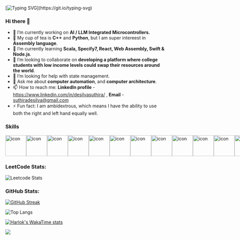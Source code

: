 [![Typing SVG](https://readme-typing-svg.demolab.com?font=Fira+Code&size=40&duration=3000&pause=800&color=F1FF00&width=850&height=70&lines=Hey!+I'm+Suthi+de+Silva+(o%E2%80%BFo);Nice+to+meet+you!!!;Check+out+my+bio%2C++stats%2C+and+repos.)](https://git.io/typing-svg)
### Hi there 👋

- 🔭 I’m currently working on **AI / LLM Integrated Microcontrollers.**
- 🧠 My cup of tea is **C++** and **Python**, but I am super intereest in **Assembly language**.
- 🌱 I’m currently learning  **Scala, Specify7, React, Web Assembly, Swift & Node.js**.
- 🤝 I’m looking to collaborate on **developing a platform where college students with low income levels could swap their resources around the world**.
- 🤔 I’m looking for help with state management.
- 💬 Ask me about **computer automation**, and **computer architecture**. 
- 📫 How to reach me: **LinkedIn profile** - https://www.linkedin.com/in/desilvasuthira/ , **Email** - suthiradesilva@gmail.com  
- ⚡ Fun fact: I am ambidextrous, which means I have the ability to use both the right and left hand equally well.

### Skills
<div style="display: flex; align-items: flex-start;"><img src="https://techstack-generator.vercel.app/js-icon.svg" alt="icon" width="65" height="65" /><img src="https://techstack-generator.vercel.app/cpp-icon.svg" alt="icon" width="65" height="65" /><img src="https://techstack-generator.vercel.app/csharp-icon.svg" alt="icon" width="65" height="65" /><img src="https://techstack-generator.vercel.app/swift-icon.svg" alt="icon" width="65" height="65" /><img src="https://techstack-generator.vercel.app/react-icon.svg" alt="icon" width="65" height="65" /><img src="https://techstack-generator.vercel.app/webpack-icon.svg" alt="icon" width="65" height="65" /><img src="https://techstack-generator.vercel.app/redux-icon.svg" alt="icon" width="65" height="65" /><img src="https://techstack-generator.vercel.app/prettier-icon.svg" alt="icon" width="65" height="65" /><img src="https://techstack-generator.vercel.app/django-icon.svg" alt="icon" width="65" height="65" /><img src="https://techstack-generator.vercel.app/python-icon.svg" alt="icon" width="65" height="65" /><img src="https://techstack-generator.vercel.app/graphql-icon.svg" alt="icon" width="65" height="65" /><img src="https://techstack-generator.vercel.app/github-icon.svg" alt="icon" width="65" height="65" /><img src="https://techstack-generator.vercel.app/aws-icon.svg" alt="icon" width="65" height="65" /><img src="https://techstack-generator.vercel.app/nginx-icon.svg" alt="icon" width="65" height="65" /><img src="https://techstack-generator.vercel.app/raspberrypi-icon.svg" alt="icon" width="65" height="65" /><img src="https://techstack-generator.vercel.app/mysql-icon.svg" alt="icon" width="65" height="65" /><img src="https://techstack-generator.vercel.app/java-icon.svg" alt="icon" width="65" height="65" /></div>

### LeetCode Stats:
![Leetcode Stats](https://leetcard.jacoblin.cool/suthidesilva?ext=activity&theme=dark)

### GitHub Stats:
[![GitHub Streak](https://streak-stats.demolab.com/?user=suthidesilva&theme=dark)](https://git.io/streak-stats)

![Top Langs](https://github-readme-stats.vercel.app/api/top-langs/?username=suthidesilva&layout=donut&theme=dark)

[![Harlok's WakaTime stats](https://github-readme-stats.vercel.app/api/wakatime?username=ffflabs&layout=compact&theme=dark)](https://github.com/suthidesilva/github-readme-stats)

[![](https://visitcount.itsvg.in/api?id=suthidesilva&label=Profile%20Views&color=12&icon=5&pretty=true)](https://visitcount.itsvg.in)
